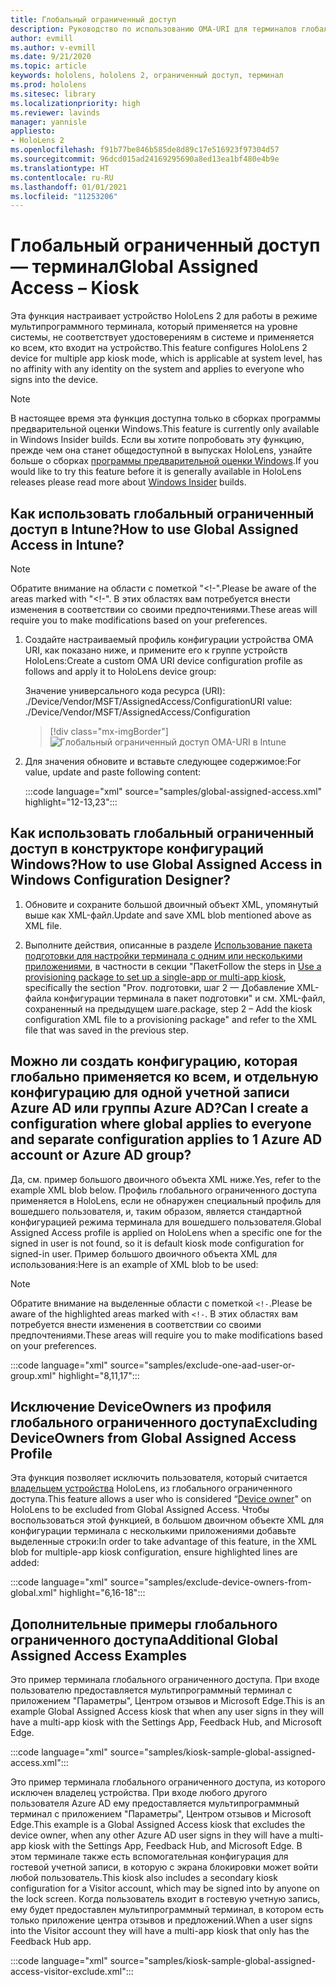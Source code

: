 ```yaml
---
title: Глобальный ограниченный доступ
description: Руководство по использованию OMA-URI для терминалов глобального ограниченного доступа
author: evmill
ms.author: v-evmill
ms.date: 9/21/2020
ms.topic: article
keywords: hololens, hololens 2, ограниченный доступ, терминал
ms.prod: hololens
ms.sitesec: library
ms.localizationpriority: high
ms.reviewer: lavinds
manager: yannisle
appliesto:
- HoloLens 2
ms.openlocfilehash: f91b77be846b585de8d89c17e516923f97304d57
ms.sourcegitcommit: 96dcd015ad24169295690a8ed13ea1bf480e4b9e
ms.translationtype: HT
ms.contentlocale: ru-RU
ms.lasthandoff: 01/01/2021
ms.locfileid: "11253206"
---
```

# <span data-ttu-id="0a941-104">Глобальный ограниченный доступ — терминал</span><span class="sxs-lookup"><span data-stu-id="0a941-104">Global Assigned Access – Kiosk</span></span>

<span data-ttu-id="0a941-105">Эта функция настраивает устройство HoloLens 2 для работы в режиме мультипрограммного терминала, который применяется на уровне системы, не соответствует удостоверениям в системе и применяется ко всем, кто входит на устройство.</span><span class="sxs-lookup"><span data-stu-id="0a941-105">This feature configures HoloLens 2 device for multiple app kiosk mode, which is applicable at system level, has no affinity with any identity on the system and applies to everyone who signs into the device.</span></span>

> [!NOTE]
> <span data-ttu-id="0a941-106">В настоящее время эта функция доступна только в сборках программы предварительной оценки Windows.</span><span class="sxs-lookup"><span data-stu-id="0a941-106">This feature is currently only available in Windows Insider builds.</span></span> <span data-ttu-id="0a941-107">Если вы хотите попробовать эту функцию, прежде чем она станет общедоступной в выпусках HoloLens, узнайте больше о сборках [программы предварительной оценки Windows](hololens-insider.md).</span><span class="sxs-lookup"><span data-stu-id="0a941-107">If you would like to try this feature before it is generally available in HoloLens releases please read more about [Windows Insider](hololens-insider.md) builds.</span></span>

## <span data-ttu-id="0a941-108">Как использовать глобальный ограниченный доступ в Intune?</span><span class="sxs-lookup"><span data-stu-id="0a941-108">How to use Global Assigned Access in Intune?</span></span>

> [!NOTE]
> <span data-ttu-id="0a941-109">Обратите внимание на области с пометкой "<!-".</span><span class="sxs-lookup"><span data-stu-id="0a941-109">Please be aware of the areas marked with "<!-".</span></span> <span data-ttu-id="0a941-110">В этих областях вам потребуется внести изменения в соответствии со своими предпочтениями.</span><span class="sxs-lookup"><span data-stu-id="0a941-110">These areas will require you to make modifications based on your preferences.</span></span>

1. <span data-ttu-id="0a941-111">Создайте настраиваемый профиль конфигурации устройства OMA URI, как показано ниже, и примените его к группе устройств HoloLens:</span><span class="sxs-lookup"><span data-stu-id="0a941-111">Create a custom OMA URI device configuration profile as follows and apply it to HoloLens device group:</span></span>

    <span data-ttu-id="0a941-112">Значение универсального кода ресурса (URI): ./Device/Vendor/MSFT/AssignedAccess/Configuration</span><span class="sxs-lookup"><span data-stu-id="0a941-112">URI value: ./Device/Vendor/MSFT/AssignedAccess/Configuration</span></span>

    > [!div class="mx-imgBorder"]
    > ![Глобальный ограниченный доступ OMA-URI в Intune](images/global-assigned-access-omauri.png)

2. <span data-ttu-id="0a941-114">Для значения обновите и вставьте следующее содержимое:</span><span class="sxs-lookup"><span data-stu-id="0a941-114">For value, update and paste following content:</span></span>

    :::code language="xml" source="samples/global-assigned-access.xml" highlight="12-13,23":::

## <span data-ttu-id="0a941-115">Как использовать глобальный ограниченный доступ в конструкторе конфигураций Windows?</span><span class="sxs-lookup"><span data-stu-id="0a941-115">How to use Global Assigned Access in Windows Configuration Designer?</span></span>

1. <span data-ttu-id="0a941-116">Обновите и сохраните большой двоичный объект XML, упомянутый выше как XML-файл.</span><span class="sxs-lookup"><span data-stu-id="0a941-116">Update and save XML blob mentioned above as XML file.</span></span> 

2. <span data-ttu-id="0a941-117">Выполните действия, описанные в разделе [Использование пакета подготовки для настройки терминала с одним или несколькими приложениями](https://docs.microsoft.com/hololens/hololens-kiosk#use-a-provisioning-package-to-set-up-a-single-app-or-multi-app-kiosk), в частности в секции "Пакет</span><span class="sxs-lookup"><span data-stu-id="0a941-117">Follow the steps in [Use a provisioning package to set up a single-app or multi-app kiosk](https://docs.microsoft.com/hololens/hololens-kiosk#use-a-provisioning-package-to-set-up-a-single-app-or-multi-app-kiosk), specifically the section "Prov.</span></span> <span data-ttu-id="0a941-118">подготовки, шаг 2 — Добавление XML-файла конфигурации терминала в пакет подготовки" и см. XML-файл, сохраненный на предыдущем шаге.</span><span class="sxs-lookup"><span data-stu-id="0a941-118">package, step 2 – Add the kiosk configuration XML file to a provisioning package" and refer to the XML file that was saved in the previous step.</span></span>

## <span data-ttu-id="0a941-119">Можно ли создать конфигурацию, которая глобально применяется ко всем, и отдельную конфигурацию для одной учетной записи Azure AD или группы Azure AD?</span><span class="sxs-lookup"><span data-stu-id="0a941-119">Can I create a configuration where global applies to everyone and separate configuration applies to 1 Azure AD account or Azure AD group?</span></span> 

<span data-ttu-id="0a941-120">Да, см. пример большого двоичного объекта XML ниже.</span><span class="sxs-lookup"><span data-stu-id="0a941-120">Yes, refer to the example XML blob below.</span></span> <span data-ttu-id="0a941-121">Профиль глобального ограниченного доступа применяется в HoloLens, если не обнаружен специальный профиль для вошедшего пользователя, и, таким образом, является стандартной конфигурацией режима терминала для вошедшего пользователя.</span><span class="sxs-lookup"><span data-stu-id="0a941-121">Global Assigned Access profile is applied on HoloLens when a specific one for the signed in user is not found, so it is default kiosk mode configuration for signed-in user.</span></span>
<span data-ttu-id="0a941-122">Пример большого двоичного объекта XML для использования:</span><span class="sxs-lookup"><span data-stu-id="0a941-122">Here is an example of XML blob to be used:</span></span>

> [!NOTE]
> <span data-ttu-id="0a941-123">Обратите внимание на выделенные области с пометкой `<!-`.</span><span class="sxs-lookup"><span data-stu-id="0a941-123">Please be aware of the highlighted areas marked with `<!-`.</span></span> <span data-ttu-id="0a941-124">В этих областях вам потребуется внести изменения в соответствии со своими предпочтениями.</span><span class="sxs-lookup"><span data-stu-id="0a941-124">These areas will require you to make modifications based on your preferences.</span></span>

 :::code language="xml" source="samples/exclude-one-aad-user-or-group.xml" highlight="8,11,17":::

## <span data-ttu-id="0a941-125">Исключение DeviceOwners из профиля глобального ограниченного доступа</span><span class="sxs-lookup"><span data-stu-id="0a941-125">Excluding DeviceOwners from Global Assigned Access Profile</span></span>

<span data-ttu-id="0a941-126">Эта функция позволяет исключить пользователя, который считается [владельцем устройства](security-adminless-os.md) HoloLens, из глобального ограниченного доступа.</span><span class="sxs-lookup"><span data-stu-id="0a941-126">This feature allows a user who is considered “[Device owner](security-adminless-os.md)" on HoloLens to be excluded from Global Assigned Access.</span></span> <span data-ttu-id="0a941-127">Чтобы воспользоваться этой функцией, в большом двоичном объекте XML для конфигурации терминала с несколькими приложениями добавьте выделенные строки:</span><span class="sxs-lookup"><span data-stu-id="0a941-127">In order to take advantage of this feature, in the XML blob for multiple-app kiosk configuration, ensure highlighted lines are added:</span></span>

 :::code language="xml" source="samples/exclude-device-owners-from-global.xml" highlight="6,16-18":::

## <span data-ttu-id="0a941-128">Дополнительные примеры глобального ограниченного доступа</span><span class="sxs-lookup"><span data-stu-id="0a941-128">Additional Global Assigned Access Examples</span></span>

<span data-ttu-id="0a941-129">Это пример терминала глобального ограниченного доступа. При входе пользователю предоставляется мультипрограммный терминал с приложением "Параметры", Центром отзывов и Microsoft Edge.</span><span class="sxs-lookup"><span data-stu-id="0a941-129">This is an example Global Assigned Access kiosk that when any user signs in they will have a multi-app kiosk with the Settings App, Feedback Hub, and Microsoft Edge.</span></span>

:::code language="xml" source="samples/kiosk-sample-global-assigned-access.xml":::

<span data-ttu-id="0a941-130">Это пример терминала глобального ограниченного доступа, из которого исключен владелец устройства. При входе любого другого пользователя Azure AD ему предоставляется мультипрограммный терминал с приложением "Параметры", Центром отзывов и Microsoft Edge.</span><span class="sxs-lookup"><span data-stu-id="0a941-130">This example is a Global Assigned Access kiosk that excludes the device owner, when any other Azure AD user signs in they will have a multi-app kiosk with the Settings App, Feedback Hub, and Microsoft Edge.</span></span> <span data-ttu-id="0a941-131">В этом терминале также есть вспомогательная конфигурация для гостевой учетной записи, в которую с экрана блокировки может войти любой пользователь.</span><span class="sxs-lookup"><span data-stu-id="0a941-131">This kiosk also includes a secondary kiosk configuration for a Visitor account, which may be signed into by anyone on the lock screen.</span></span> <span data-ttu-id="0a941-132">Когда пользователь входит в гостевую учетную запись, ему будет предоставлен мультипрограммный терминал, в котором есть только приложение центра отзывов и предложений.</span><span class="sxs-lookup"><span data-stu-id="0a941-132">When a user signs into the Visitor account they will have a multi-app kiosk that only has the Feedback Hub app.</span></span>

:::code language="xml" source="samples/kiosk-sample-global-assigned-access-visitor-exclude.xml":::
